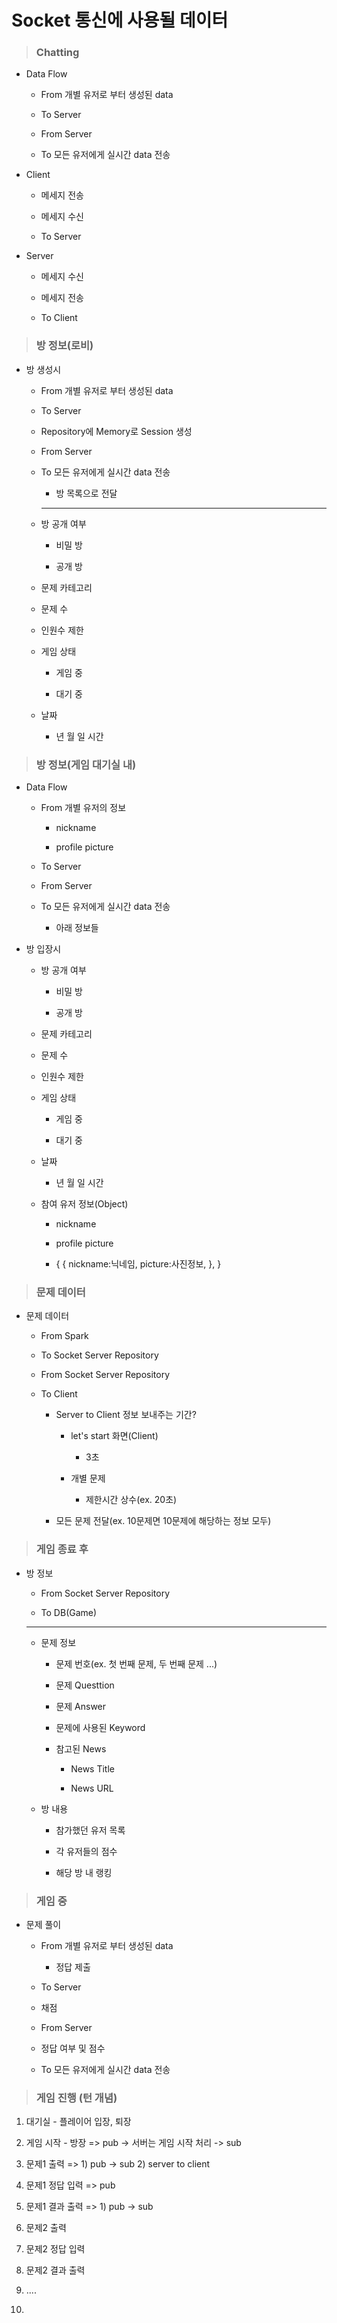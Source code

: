 # Socket 통신에 사용될 데이터



> ### Chatting

- Data Flow
  
  - From 개별 유저로 부터 생성된 data
  
  - To Server
  
  - From Server
  
  - To 모든 유저에게 실시간 data 전송

- Client
  
  - 메세지 전송
  
  - 메세지 수신
  
  - To Server

- Server
  
  - 메세지 수신
  
  - 메세지 전송
  
  - To Client



> ### 방 정보(로비)

- 방 생성시
  
  - From 개별 유저로 부터 생성된 data
  
  - To Server
  
  - Repository에 Memory로 Session 생성
  
  - From Server
  
  - To 모든 유저에게 실시간 data 전송
    
    - 방 목록으로 전달
    
    ---
  
  - 방 공개 여부
    
    - 비밀 방
    
    - 공개 방
  
  - 문제 카테고리
  
  - 문제 수
  
  - 인원수 제한
  
  - 게임 상태
    
    - 게임 중
    
    - 대기 중
  
  - 날짜
    
    - 년 월 일 시간



> ### 방 정보(게임 대기실 내)

- Data Flow
  
  - From 개별 유저의 정보
    
    - nickname
    
    - profile picture
  
  - To Server
  
  - From Server
  
  - To 모든 유저에게 실시간 data 전송
    
    - 아래 정보들

- 방 입장시
  
  - 방 공개 여부
    
    - 비밀 방
    
    - 공개 방
  
  - 문제 카테고리
  
  - 문제 수
  
  - 인원수 제한
  
  - 게임 상태
    
    - 게임 중
    
    - 대기 중
  
  - 날짜
    
    - 년 월 일 시간
  
  - 참여 유저 정보(Object)
    
    - nickname
    
    - profile picture
    
    - {
              {
          nickname:닉네임,
          picture:사진정보,
              },
      }



> ### 문제 데이터

- 문제 데이터
  
  - From Spark
  
  - To Socket Server Repository
  
  - From Socket Server Repository
  
  - To Client
    
    - Server to Client 정보 보내주는 기간?
      
      - let's start 화면(Client)
        
        - 3초
      
      - 개별 문제
        
        - 제한시간 상수(ex. 20초)
    
    - 모든 문제 전달(ex. 10문제면 10문제에 해당하는 정보 모두)



> ### 게임 종료 후

- 방 정보
  
  - From Socket Server Repository
  
  - To DB(Game)
  
  ---
  
  - 문제 정보
    
    - 문제 번호(ex. 첫 번째 문제, 두 번째 문제 ...)
    
    - 문제 Questtion
    
    - 문제 Answer
    
    - 문제에 사용된 Keyword
    
    - 참고된 News
      
      - News Title
      
      - News URL
  
  - 방 내용
    
    - 참가했던 유저 목록
    
    - 각 유저들의 점수
    
    - 해당 방 내 랭킹

> ### 게임 중

- 문제 풀이
  
  - From 개별 유저로 부터 생성된 data
    
    - 정답 제출
  
  - To Server
  
  - 채점
  
  - From Server
  
  - 정답 여부 및 점수
  
  - To 모든 유저에게 실시간 data 전송



> ### 게임 진행 (턴 개념)

1. 대기실 - 플레이어 입장, 퇴장

2. 게임 시작 - 방장 => pub -> 서버는 게임 시작 처리 -> sub

3. 문제1 출력 => 1) pub -> sub 2) server to client

4. 문제1 정답 입력 => pub

5. 문제1 결과 출력 => 1) pub -> sub

6. 문제2 출력

7. 문제2 정답 입력

8. 문제2 결과 출력

9. ....

10. 

